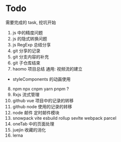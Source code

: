 # Todo

需要完成的 task, 挖坑开始

1. js 中的精度问题
2. js 的隐式转换问题
3. js RegExp 总结分享
4. git 分享的记录
5. git 分支内容的补充
6. git 子仓库结束
7. haomo 项目总结 通用: 视频流的建立

- styleComponents 的动画使用

8. npm npx cnpm yarn pnpm ?
9. Rxjs 流式管理
10. github vue 项目中的记录的转移
11. github node 使用的记录的转移
12. node 邮件 定时邮件模块
13. snowpack vite esbuild rollup sevlte webpack parcel
14. oneTab 中的页面处理
15. juejin 收藏的消化
16. lerna
